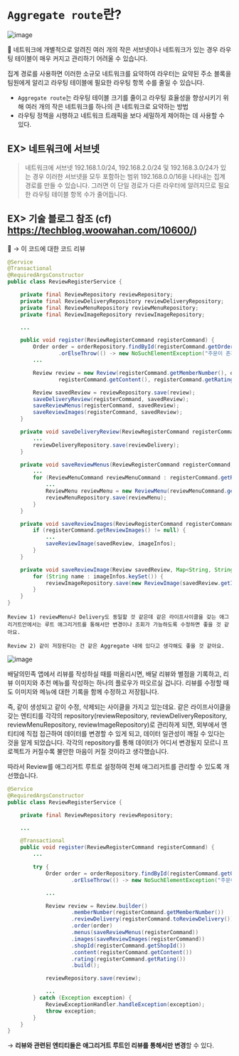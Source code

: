 # `Aggregate route`란?

![image](https://github.com/noxknow/Web_development_knowledge/assets/122594223/7e4e3cec-3de5-420b-9cd6-cda35ccbc6ac)

<aside>
📢 네트워크에 개별적으로 알려진 여러 개의 작은 서브넷이나 네트워크가 있는 경우 라우팅 테이블이 매우 커지고 관리하기 어려울 수 있습니다.

집계 경로를 사용하면 이러한 소규모 네트워크를 요약하여 라우터는 요약된 주소 블록을 팀원에게 알리고 라우팅 테이블에 필요한 라우팅 항목 수를 줄일 수 있습니다.

</aside>

- `Aggregate route`는 라우팅 테이블 크기를 줄이고 라우팅 효율성을 향상시키기 위해 여러 개의 작은 네트워크를 하나의 큰 네트워크로 요약하는 방법
- 라우팅 정책을 시행하고 네트워크 트래픽을 보다 세밀하게 제어하는 데 사용할 수 있다.

## EX> 네트워크에 서브넷

> 네트워크에 서브넷 192.168.1.0/24, 192.168.2.0/24 및 192.168.3.0/24가 있는 경우 이러한 서브넷을 모두 포함하는 범위 192.168.0.0/16을 나타내는 집계 경로를 만들 수 있습니다. 그러면 이 단일 경로가 다른 라우터에 알려지므로 필요한 라우팅 테이블 항목 수가 줄어듭니다.
> 

## EX> 기술 블로그 참조 (cf) https://techblog.woowahan.com/10600/)

<aside>
📢 → 이 코드에 대한 코드 리뷰

```java
@Service
@Transactional
@RequiredArgsConstructor
public class ReviewRegisterService {

    private final ReviewRepository reviewRepository;
    private final ReviewDeliveryRepository reviewDeliveryRepository;
    private final ReviewMenuRepository reviewMenuRepository;
    private final ReviewImageRepository reviewImageRepository;

    ...

    public void register(ReviewRegisterCommand registerCommand) {
        Order order = orderRepository.findById(registerCommand.getOrderId())
                .orElseThrow(() -> new NoSuchElementException("주문이 존재하지 않습니다."));
        ...

        Review review = new Review(registerCommand.getMemberNumber(), order, registerCommand.getShopId(),
                registerCommand.getContent(), registerCommand.getRating());

        Review savedReview = reviewRepository.save(review);
        saveDeliveryReview(registerCommand, savedReview);
        saveReviewMenus(registerCommand, savedReview);
        saveReviewImages(registerCommand, savedReview);
    }

    private void saveDeliveryReview(ReviewRegisterCommand registerCommand, Review savedReview) {
        ...
        reviewDeliveryRepository.save(reviewDelivery);
    }

    private void saveReviewMenus(ReviewRegisterCommand registerCommand, Review savedReview) {
        ...
        for (ReviewMenuCommand reviewMenuCommand : registerCommand.getReviewMenus()) {
            ...
            ReviewMenu reviewMenu = new ReviewMenu(reviewMenuCommand.getMenuName(), reviewMenuCommand.getMenuReviewType(), reviewMenuCommand.getContent());
            reviewMenuRepository.save(reviewMenu);
        }
    }

    private void saveReviewImages(ReviewRegisterCommand registerCommand, Review savedReview) {
        if (registerCommand.getReviewImages() != null) {
            ...
            saveReviewImage(savedReview, imageInfos);
        }
    }

    private void saveReviewImage(Review savedReview, Map<String, String> imageInfos) {
        for (String name : imageInfos.keySet()) {
            reviewImageRepository.save(new ReviewImage(savedReview.getId(), imageInfos.get(name)));
        }
    }
}
```

`Review 1) reviewMenu나 Delivery도 동일할 것 같은데 같은 라이프사이클을 갖는 애그리거트안에서는 루트 애그리거트를 통해서만 변경이나 조회가 가능하도록 수정하면 좋을 것 같아요.`

`Review 2) 같이 저장된다는 건 같은 Aggregate 내에 있다고 생각해도 좋을 것 같아요.`

![image](https://github.com/noxknow/Web_development_knowledge/assets/122594223/660601b2-f501-4515-b21a-050ad4fc86b1)

배달의민족 앱에서 리뷰를 작성하실 때를 떠올리시면, 배달 리뷰와 별점을 기록하고, 리뷰 이미지와 추천 메뉴를 작성하는 하나의 플로우가 떠오르실 겁니다. 리뷰를 수정할 때도 이미지와 메뉴에 대한 기록을 함께 수정하고 저장됩니다.

즉, 같이 생성되고 같이 수정, 삭제되는 사이클을 가지고 있는데요. 같은 라이프사이클을 갖는 엔티티를 각각의 repository(reviewRepository, reviewDeliveryRepository, reviewMenuRepository, reviewImageRepository)로 관리하게 되면, 외부에서 엔티티에 직접 접근하여 데이터를 변경할 수 있게 되고, 데이터 일관성이 깨질 수 있다는 것을 알게 되었습니다. 각각의 repository를 통해 데이터가 어디서 변경될지 모르니 프로젝트가 커질수록 불안한 마음이 커질 것이라고 생각했습니다.

따라서 Review를 애그리거트 루트로 설정하여 전체 애그리거트를 관리할 수 있도록 개선했습니다.

```java
@Service
@RequiredArgsConstructor
public class ReviewRegisterService {

    private final ReviewRepository reviewRepository;

    ...

    @Transactional
    public void register(ReviewRegisterCommand registerCommand) {
        ...

        try {
            Order order = orderRepository.findById(registerCommand.getOrderId())
                    .orElseThrow(() -> new NoSuchElementException("주문이 존재하지 않습니다."));

            ...

            Review review = Review.builder()
                    .memberNumber(registerCommand.getMemberNumber())
                    .reviewDelivery(registerCommand.toReviewDelivery())
                    .order(order)
                    .menus(saveReviewMenus(registerCommand))
                    .images(saveReviewImages(registerCommand))
                    .shopId(registerCommand.getShopId())
                    .content(registerCommand.getContent())
                    .rating(registerCommand.getRating())
                    .build();

            reviewRepository.save(review);

            ...
        } catch (Exception exception) {
            ReviewExceptionHandler.handleException(exception);
            throw exception;
        }
    }
}
```

→ **리뷰와 관련된 엔티티들은 애그리거트 루트인 리뷰를 통해서만 변경**할 수 있다.

</aside>
